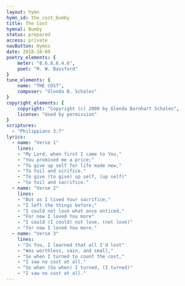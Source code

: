 ```yaml
---
layout: hymn
hymn_id: the_cost_bumby
title: The Cost
hymnal: Bumby
status: prepared
access: private
navButton: Hymns
date: 2018-10-09
poetry_elements: {
    meter: "8.6.8.6.4.6",
    poet: "M. W. Bassford"
}
tune_elements: {
    name: "THE COST",
    composer: "Glenda B. Schales"
}
copyright_elements: {
    copyright: "Copyright (c) 2000 by Glenda Barnhart Schales",
    license: "Used by permission"
}
scriptures:
  - "Philippians 3:7"
lyrics:
  - name: "Verse 1"
    lines:
    - "My Lord, when first I came to You,"
    - "You promised me a price;"
    - "To give up self for life made new,"
    - "To toil and scrifice."
    - "To give (to give) up self, (up self)"
    - "to toil and sacrifice."
  - name: "Verse 2"
    lines:
    - "But as I lived Your sacrifice,"
    - "I left the things before;"
    - "I could not love what once enticed,"
    - "For now I loved You more"
    - "I could (I could) not love, (not love)"
    - "for now I loved You more."
  - name: "Verse 3"
    lines:
    - "In You, I learned that all I'd lost"
    - "Was worthless, vain, and small,"
    - "So when I turned to count the cost,"
    - "I saw no cost at all."
    - "So when (So when) I turned, (I turned)"
    - "I saw no cost at all."
---
```


